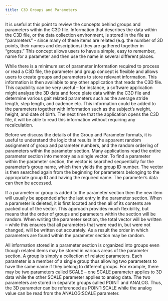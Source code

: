 ```yaml
---
title: C3D Groups and Parameters
---
```


It is useful at this point to review the concepts behind groups and parameters within the C3D file.  Information that describes the data within the C3D file, or the data collection environment, is stored in the file as “parameters” - since many of these items are related (e.g. the number of 3D points, their names and descriptions) they are gathered together in “groups.” This concept allows users to have a simple, easy to remember, name for a parameter and then use the name in several different places.

While there is a minimum set of parameter information required to process or read a C3D file, the parameter and group concept is flexible and allows users to create groups and parameters to store relevant information.  This information is then available to any other application that reads the C3D file.  This capability can be very useful – for instance, a software application might analyze the 3D data and force plate data within the C3D file and determine various gait related parameters such as the average stride length, step length, and cadence etc.  This information could be added to the parameters together with information such as the subject’s weight, height, and date of birth.  The next time that the application opens the C3D file, it will be able to read this information without requiring any recalculation.

Before we discuss the details of the Group and Parameter formats, it is useful to understand the logic that results in the apparent random assignment of group and parameter numbers, and the random ordering of parameters within the parameter section.  Many applications read the entire parameter section into memory as a single vector.  To find a parameter within the parameter section, the vector is searched sequentially for the parameter’s group name, which then yields the group ID number.  The vector is then searched again from the beginning for parameters belonging to the appropriate group ID and having the required name.  The parameter’s data can then be accessed.

If a parameter or group is added to the parameter section then the new item will usually be appended after the last entry in the parameter section.  When a parameter is deleted, it is first located and then all of its contents are packed out of the vector.  This approach provides much flexibility, but means that the order of groups and parameters within the section will be random.  When writing the parameter section, the total vector will be written – while this ensures that all parameters that were read in, but were not changed, will be written out accurately.  As a result the order in which parameters are found within the parameter section may be random.

All information stored in a parameter section is organized into groups even though related items may be stored in various areas of the parameter section.  A group is simply a collection of related parameters.  Each parameter is a member of a single group thus allowing two parameters to have the same name if they belong to different groups.  For example, there may be two parameters called SCALE – one SCALE parameter applies to 3D data while the other SCALE parameter applies to analog data.  The two parameters are stored in separate groups called POINT and ANALOG.  Thus, the 3D parameter can be referenced as POINT:SCALE while the analog value can be read from the ANALOG:SCALE parameter.
